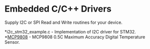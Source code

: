 # Embedded C/C++ Drivers
Supply I2C or SPI Read and Write routines for your device.

*i2c_stm32_example.c - Implementation of I2C driver for STM32.<br />
*[MCP9808](https://www.microchip.com/en-us/product/mcp9808) - MCP9808 0.5C Maximum Accuracy Digital Temperature Sensor.<br />


